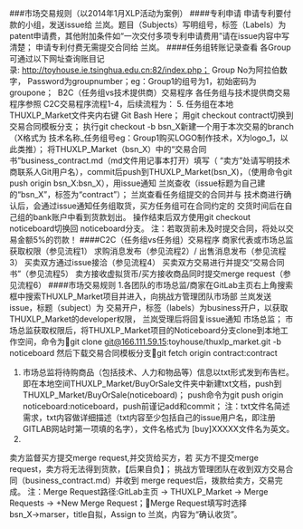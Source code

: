 ###市场交易规则（以2014年1月XLP活动为案例）
####专利申请
申请专利要付款的小组，发送issue给 兰岚。题目（Subjects）写明组号，标签（Labels）为patent申请费，其他附加条件如“一次交付多项专利申请费用”请在issue内容中写清楚；
申请专利付费无需提交合同给 兰岚。
####任务组转账记录查看
各Group可通过以下网址查询账目记录: http://toyhouse.ie.tsinghua.edu.cn:82/index.php；
Group No为阿拉伯数字， Password为groupnumber；eg：Group1的组号为1，初始密码为groupone；
 B2C（任务组vs技术提供商）交易程序
各任务组与技术提供商交易程序参照 C2C交易程序流程1-4，后续流程为：
5.
任务组在本地THUXLP_Market文件夹内右键 Git Bash Here；
用git checkout contract切换到交易合同模板分支；
执行git checkout -b bsn_X新建一个用于本次交易的branch（X格式为 技术名称_任务组号eg：Group1购买LOGO制作技术，X为logo_1，以此类推）；
将THUXLP_Market（bsn_X）中的“交易合同书”business_contract.md（md文件用记事本打开）填写（ “卖方”处请写明技术商联系人Git用户名），commit后push到THUXLP_Market(bsn_X)，（使用命令git push origin bsn_X:bsn_X），用issue通知 兰岚查收（issue标题为自己建的“bsn_X”，标签为“contract”）；
兰岚查看任务组提交的合同并与 技术商进行确认后，会通过issue通知任务组取货，买方任务组可在合同约定的 交货时间后在自己组的bank账户中看到货款划出。
操作结束后双方使用git checkout noticeboard切换回 noticeboard分支。
注：若取货前未及时提交合同，将处以交易金额5%的罚款！
####C2C（任务组vs任务组）交易程序
商家代表或市场总监获取权限（参见流程1）
求购消息发布（参见流程2）/ 出售消息发布（参见流程3）
买卖双方通过issue接洽（参见流程4）
买卖双方交易进行并提交“交易合同书”（参见流程5）
卖方接收虚拟货币/买方接收商品同时提交merge request（参见流程6）
####市场交易规则
1.各团队的市场总监/商家在GitLab主页右上角搜索框中搜索THUXLP_Market项目并进入，向挑战方管理团队市场部 兰岚发送issue，标题（subject）为 交易开户，标签（labels）为business开户，以获取THUXLP_Market的developer权限， 兰岚受理后将回复issue通知 市场总监；
市场总监获取权限后，将THUXLP_Market项目的Noticeboard分支clone到本地工作空间，命令为git clone git@166.111.59.15:toyhouse/thuxlp_market.git -b noticeboard
然后下载交易合同模板分支git fetch origin contract:contract
1. 市场总监将待购商品（包括技术、人力和物品等）信息以txt形式发到布告栏。即在本地空间THUXLP_Market/BuyOrSale文件夹中新建txt文档，push到THUXLP_Market/BuyOrSale(noticeboard)；
push命令为git push origin noticeboard:noticeboard，push前谨记add和commit；
注：txt文件名简述需求，txt内容做详细描述（txt内容至少包括自己的issue用户名，即注册GITLAB网站时第一项填的名字），文件名格式为 [buy]XXXXX文件名为英文。
6.
卖方监督买方提交merge request,并交货给买方，若 买方不提交merge request，卖方将无法得到货款，【后果自负】；
挑战方管理团队在收到双方交易合同（business_contract.md）并收到 merge request后，拨款给卖方，交易完成。
注：Merge Request路径:GitLab主页 -> THUXLP_Market -> Merge Requests -> +New Merge Request；Merge Request填写时选择bsn_X→marser，title自拟，Assign to 兰岚，内容为“确认收货”。
 
